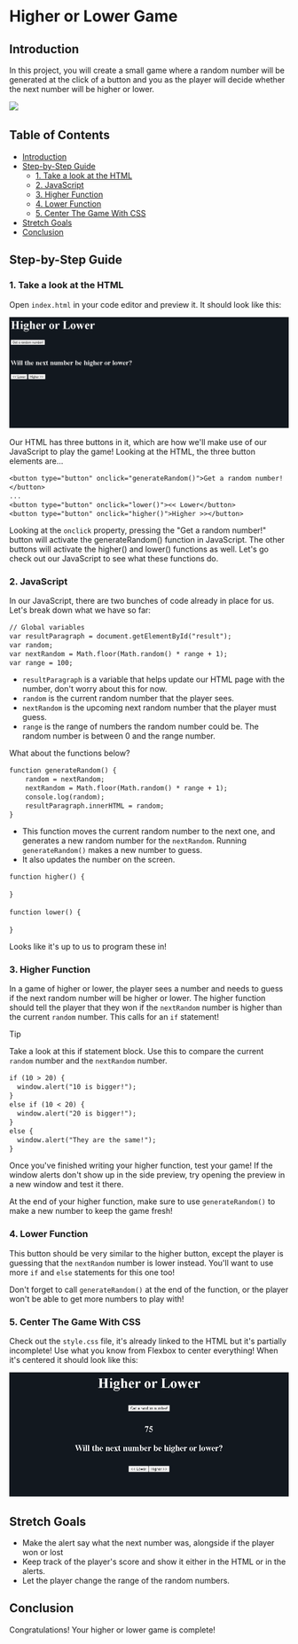 # Higher or Lower Game

## Introduction

In this project, you will create a small game where a random number will be generated at the click of a button and you as the player will decide whether the next number will be higher or lower.

![](demo/higherLower2.gif)

## Table of Contents

- [Introduction](#introduction)
- [Step-by-Step Guide](#step-by-step-guide)
  - [1. Take a look at the HTML](#1-take-a-look-at-the-html)
  - [2. JavaScript](#2-javascript)
  - [3. Higher Function](#3-higher-function)
  - [4. Lower Function](#4-lower-function)
  - [5. Center The Game With CSS](#5-center-the-game-with-css)
- [Stretch Goals](#stretch-goals)
- [Conclusion](#conclusion)

## Step-by-Step Guide

### 1. Take a look at the HTML

Open `index.html` in your code editor and preview it. It should look like this:

![preview](demo/noFlex.png)

Our HTML has three buttons in it, which are how we'll make use of our JavaScript to play the game! Looking at the HTML, the three button elements are...

```
<button type="button" onclick="generateRandom()">Get a random number! </button>
...
<button type="button" onclick="lower()"><< Lower</button>
<button type="button" onclick="higher()">Higher >></button>
```

Looking at the ```onclick``` property, pressing the "Get a random number!" button will activate the generateRandom() function in JavaScript. The other buttons will activate the higher() and lower() functions as well. Let's go check out our JavaScript to see what these functions do.

### 2. JavaScript

In our JavaScript, there are two bunches of code already in place for us. Let's break down what we have so far:

```
// Global variables
var resultParagraph = document.getElementById("result");
var random;
var nextRandom = Math.floor(Math.random() * range + 1);
var range = 100;
```

- ```resultParagraph``` is a variable that helps update our HTML page with the number, don't worry about this for now.
- ```random``` is the current random number that the player sees.
- ```nextRandom``` is the upcoming next random number that the player must guess.
- ```range``` is the range of numbers the random number could be. The random number is between 0 and the range number.

What about the functions below?

```
function generateRandom() {
    random = nextRandom;
    nextRandom = Math.floor(Math.random() * range + 1);
    console.log(random);
    resultParagraph.innerHTML = random;
}
```

- This function moves the current random number to the next one, and generates a new random number for the ```nextRandom```. Running ```generateRandom()``` makes a new number to guess.
- It also updates the number on the screen.

```
function higher() {

}

function lower() {

}
```

Looks like it's up to us to program these in!

### 3. Higher Function

In a game of higher or lower, the player sees a number and needs to guess if the next random number will be higher or lower. The higher function should tell the player that they won if the ```nextRandom``` number is higher than the current ```random``` number. This calls for an ```if``` statement!

> [!TIP]
> Take a look at this if statement block. Use this to compare the current ```random``` number and the ```nextRandom``` number.
```
if (10 > 20) {
  window.alert("10 is bigger!");
}
else if (10 < 20) {
  window.alert("20 is bigger!");
}
else {
  window.alert("They are the same!");
}
```

Once you've finished writing your higher function, test your game! If the window alerts don't show up in the side preview, try opening the preview in a new window and test it there.

At the end of your higher function, make sure to use ```generateRandom()``` to make a new number to keep the game fresh!

### 4. Lower Function

This button should be very similar to the higher button, except the player is guessing that the ```nextRandom``` number is lower instead. You'll want to use more ```if``` and ```else``` statements for this one too!

Don't forget to call ```generateRandom()``` at the end of the function, or the player won't be able to get more numbers to play with!


### 5. Center The Game With CSS

Check out the ```style.css``` file, it's already linked to the HTML but it's partially incomplete! Use what you know from Flexbox to center everything! When it's centered it should look like this:

![center](demo/flex.png)


## Stretch Goals
- Make the alert say what the next number was, alongside if the player won or lost
- Keep track of the player's score and show it either in the HTML or in the alerts.
- Let the player change the range of the random numbers.

## Conclusion

Congratulations! Your higher or lower game is complete!
